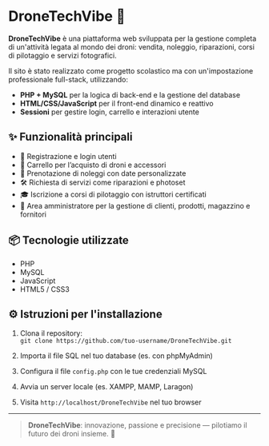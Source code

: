 # DroneTechVibe 🚁

**DroneTechVibe** è una piattaforma web sviluppata per la gestione completa di un'attività legata al mondo dei droni: vendita, noleggio, riparazioni, corsi di pilotaggio e servizi fotografici.

Il sito è stato realizzato come progetto scolastico ma con un'impostazione professionale full-stack, utilizzando:

- **PHP + MySQL** per la logica di back-end e la gestione del database
- **HTML/CSS/JavaScript** per il front-end dinamico e reattivo
- **Sessioni** per gestire login, carrello e interazioni utente

## ✨ Funzionalità principali

- 🔐 Registrazione e login utenti
- 🛒 Carrello per l’acquisto di droni e accessori
- 📅 Prenotazione di noleggi con date personalizzate
- 🛠️ Richiesta di servizi come riparazioni e photoset
- 🎓 Iscrizione a corsi di pilotaggio con istruttori certificati
- 👤 Area amministratore per la gestione di clienti, prodotti, magazzino e fornitori

## 📦 Tecnologie utilizzate

- PHP
- MySQL
- JavaScript
- HTML5 / CSS3

## ⚙️ Istruzioni per l'installazione

1. Clona il repository:  
   `git clone https://github.com/tuo-username/DroneTechVibe.git`

2. Importa il file SQL nel tuo database (es. con phpMyAdmin)

3. Configura il file `config.php` con le tue credenziali MySQL

4. Avvia un server locale (es. XAMPP, MAMP, Laragon)

5. Visita `http://localhost/DroneTechVibe` nel tuo browser

---

> **DroneTechVibe**: innovazione, passione e precisione — pilotiamo il futuro dei droni insieme. 🚀
